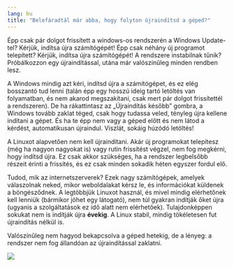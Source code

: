 ```yaml
---
lang: hu
title: "Belefáradtál már abba, hogy folyton újraindítsd a géped?"
---
```


Épp csak pár dolgot frissített a windows-os rendszerén a Windows Update-tel? Kérjük, indítsa újra számítógépét! Épp csak néhány új programot telepített? Kérjük, indítsa újra számítógépét! A rendszere instabilnak tűnik? Próbálkozzon egy újraindítással, utána már valószínűleg minden rendben lesz.

A Windows mindig azt kéri, indítsd újra a számítógépet, és ez elég bosszantó tud lenni (talán épp egy hosszú ideig tartó letöltés van folyamatban, és nem akarod megszakítani, csak mert pár dolgot frissítettél a rendszeren). De ha rákattintasz az „Újraindítás később” gombra, a Windows tovább zaklat téged, csak hogy tudassa veled, tényleg újra kellene indítani a gépet. És ha te épp nem vagy a géped előtt és nem látod a kérdést, automatikusan újraindul. Viszlát, sokáig húzódó letöltés!

A Linuxot alapvetően nem kell újraindítani. Akár új programokat telepítesz (még ha nagyon nagyokat is) vagy rutin frissítést végzel, nem fog megkérni, hogy indítsd újra. Ez csak akkor szükséges, ha a rendszer legbelsőbb részeit érinti a frissítés, és ez csak minden sokadik héten egyszer fordul elő.

Tudod, mik az internetszerverek? Ezek nagy számítógépek, amelyek válaszolnak neked, mikor weboldalakat kérsz le, és információkat küldenek a böngésződnek. A legtöbbjük Linuxot használ, és mivel mindig elérhetőnek kell lenniük (bármikor jöhet egy látogató), nem túl gyakran indítják őket újra (ugyanis a szolgáltatások ez idő alatt nem elérhetőek). Tulajdonképpen sokukat nem is indítják újra <b>évekig</b>. A Linux stabil, mindig tökéletesen fut újraindítás nélkül is.

Valószínűleg nem hagyod bekapcsolva a géped hetekig, de a lényeg: a rendszer nem fog állandóan az újraindítással zaklatni.

<img src="Images/reboot_all_the_time_thumb.png" />




